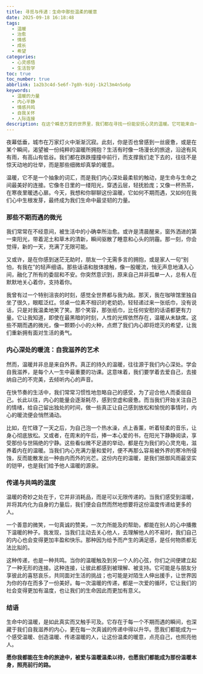 ```yaml
---
title: 寻觅与传递：生命中那些温柔的暖意
date: 2025-09-18 16:18:48
tags:
  - 温暖
  - 治愈
  - 情感
  - 成长
  - 希望
categories:
  - 心灵感悟
  - 生活哲学
toc: true
toc_number: true
abbrlink: 1a2b3c4d-5e6f-7g8h-9i0j-1k2l3m4n5o6p
keywords:
  - 温暖的力量
  - 内心平静
  - 情感共鸣
  - 自我关怀
  - 人际连接
description: 在这个瞬息万变的世界里，我们都在寻找一份能安抚心灵的温暖。它可能来自一个不经意的眼神，一句温柔的问候，也可能源于我们内心深处的力量。这篇文章将带你一同感受那些不期而遇的微光，探索如何滋养内在的暖流，并学习如何将这份温度传递给更多的人，让生命因温暖而丰盈。
---
```


夜幕低垂，城市在万家灯火中渐渐沉寂。此刻，你是否也曾感到一丝疲惫，或是在某个瞬间，渴望被一份纯粹的温暖所拥抱？生活有时像一场漫长的旅途，沿途有风有雨，有高山有低谷。我们都在跌跌撞撞中前行，而支撑我们走下去的，往往不是惊天动地的壮举，而是那些细微却真挚的暖意。

温暖，它不是一个抽象的词汇，而是我们内心深处最柔软的触动，是生命与生命之间最美好的连接。它像冬日里的一缕阳光，穿透云层，轻抚脸庞；又像一杯热茶，在寒夜里暖透心扉。今天，我想和你聊聊这份温暖，它如何不期而遇，又如何在我们心中生根发芽，最终成为我们生命中最坚韧的力量。

### 那些不期而遇的微光

我们常常在不经意间，被生活中的小确幸所治愈。或许是清晨醒来，窗外洒进的第一束阳光，带着泥土和草木的清新，瞬间驱散了睡意和心头的阴霾。那一刻，你会觉得，新的一天，充满了无限可能。

又或许，是在你感到迷茫无助时，朋友一个无需多言的拥抱，或是家人一句“别怕，有我在”的轻声细语。那些话语和肢体接触，像一股暖流，悄无声息地涌入心间，融化了所有的委屈和不安。你突然意识到，原来自己并非孤单一人，总有人在默默地关心着你，支持着你。

我曾有过一个特别沮丧的时刻，感觉全世界都与我为敌。那天，我在咖啡馆里独自坐了很久，眼眶泛红。邻桌一位素不相识的老奶奶，轻轻递过来一张纸巾，没有说话，只是对我温柔地笑了笑。那个笑容，那张纸巾，比任何安慰的话语都更有力量。它让我知道，即使在最黑暗的时刻，人性的光辉依然存在，温暖从未缺席。这些不期而遇的微光，像一颗颗小小的火种，点燃了我们内心即将熄灭的希望，让我们重新拥有面对生活的勇气。

### 内心深处的暖流：自我滋养的艺术

然而，温暖并非总是来自外界。真正的持久的温暖，往往源于我们内心深处。学会自我滋养，是每个人一生中最重要的功课。这意味着，我们要学着去爱自己，去接纳自己的不完美，去倾听内心的声音。

在快节奏的生活中，我们常常习惯性地忽略自己的感受，为了迎合他人而委屈自己。长此以往，内心的能量会逐渐耗尽，感到空虚和疲惫。而当我们开始关注自己的情绪，给自己留出独处的时间，做一些真正让自己感到放松和愉悦的事情时，内心的暖流便会悄然涌动。

比如，在忙碌了一天之后，为自己泡一个热水澡，点上香薰，听着轻柔的音乐，让身心彻底放松。又或者，在周末的午后，捧一本心爱的书，在阳光下静静阅读，享受那份与世隔绝的宁静。这些看似微不足道的举动，都是在为我们的心灵充电，滋养着内在的温暖。当我们内心充满力量和爱时，便不再那么容易被外界的寒冷所侵蚀，反而能散发出一种由内而外的光芒。这份内在的温暖，是我们抵御风雨最坚实的铠甲，也是我们给予他人温暖的源泉。

### 传递与共鸣的温度

温暖的奇妙之处在于，它并非消耗品，而是可以无限传递的。当我们感受到温暖，并将其内化为自身的力量后，我们便会自然而然地想要将这份温度传递给更多的人。

一个善意的微笑，一句真诚的赞美，一次力所能及的帮助，都能在别人的心中播撒下温暖的种子。我发现，当我们主动去关心他人，去理解他人的不易时，我们自己的内心也会变得更加丰盈和快乐。那种因为给予而产生的满足感，是任何物质都无法比拟的。

这种传递，也是一种共鸣。当你的温暖触及到另一个人的心弦，你们之间便建立起了一种无形的连接。这种连接，让彼此都感到被理解、被支持。它可能是与朋友分享彼此的喜怒哀乐，共同面对生活的挑战；也可能是对陌生人伸出援手，让世界因为你的存在而多了一份美好。每一次温暖的传递，都是一次爱的循环，它让我们的社会变得更加有温度，也让我们的生命因此而更加有意义。

### 结语

生命中的温暖，是如此真实而又触手可及。它存在于每一个不期而遇的瞬间，也深藏于我们自我滋养的内心，更在每一次真诚的传递中得以升华。愿我们都能成为一个感受温暖、创造温暖、传递温暖的人，让这份温柔的暖意，点亮自己，也照亮他人。

**愿你我都能在生命的旅途中，被爱与温暖温柔以待，也愿我们都能成为那份温暖本身，照亮前行的路。**
